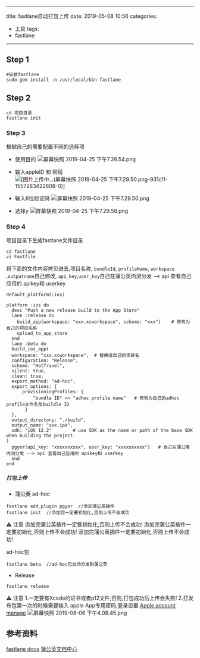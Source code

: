 
---
title: fastlane自动打包上传
date:  2019-05-08 10:56
categories:
- 工具
tags:
- fastlane
---

## Step 1
```
#安装fastlane
sudo gem install -n /usr/local/bin fastlane
```
## Step 2 
```
cd 项目目录
fastlane init
```
### Step 3
根据自己的需要配置不同的选择项

- 使用目的
 ![屏幕快照 2019-04-25 下午7.28.54.png](https://upload-images.jianshu.io/upload_images/3340896-58bf85526d9a4d31.png?imageMogr2/auto-orient/strip%7CimageView2/2/w/1240)

- 输入appleID 和 密码
![[图片上传中...(屏幕快照 2019-04-25 下午7.29.50.png-931c1f-1557283422808-0)]
](https://upload-images.jianshu.io/upload_images/3340896-474c8e0de8d5364c.png?imageMogr2/auto-orient/strip%7CimageView2/2/w/1240)

- 输入6位验证码
![屏幕快照 2019-04-25 下午7.29.50.png](https://upload-images.jianshu.io/upload_images/3340896-175c5718683cc2bb.png?imageMogr2/auto-orient/strip%7CimageView2/2/w/1240)

- 选择y
![屏幕快照 2019-04-25 下午7.29.58.png](https://upload-images.jianshu.io/upload_images/3340896-c5f43217481f0bcf.png?imageMogr2/auto-orient/strip%7CimageView2/2/w/1240)

###  Step 4
项目目录下生成fastlane文件目录
 ```
cd fastlane
vi Fastfile
```
将下面的文件内容拷贝进去,项目名称, `bundleId`, `profileName`, `workspace` ,`outputname`自己修改,
`api_key`,`user_key`自己在蒲公英内测分发 --> api 查看自己应用的 apikey和 userkey
```
default_platform(:ios)

platform :ios do
  desc "Push a new release build to the App Store"
  lane :release do
    build_app(workspace: "xxx.xcworkspace", scheme: "xxx")    # 修改为自己的项目名称
    upload_to_app_store
  end
  lane :beta do
  build_ios_app(
  workspace: "xxx.xcworkspace",  # 替换成自己的项目名
  configuration: "Release",
  scheme: "HotTravel",
  silent: true,
  clean: true,
  export_method: "ad-hoc",
  export_options: {
      provisioningProfiles: {
          "bundle ID" => "adhoc profile name"   # 修改为自己的adhoc profile文件名及buildle ID
       }
  },
  output_directory: "./build", 
  output_name: "xxx.ipa",     
  sdk: "iOS 12.2"        # use SDK as the name or path of the base SDK when building the project.
)
  pgyer(api_key: "xxxxxxxxxx", user_key: "xxxxxxxxxx")   # 自己在蒲公英内测分发 --> api 查看自己应用的 apikey和 userkey
  end
end
```

##### 打包上传
- 蒲公英 ad-hoc 
```
fastlane add_plugin pgyer  //添加蒲公英插件
fastlane init  //添加完一定要初始化,否则上传不会成功
```
⚠️ 注意
添加完蒲公英插件一定要初始化,否则上传不会成功!
添加完蒲公英插件一定要初始化,否则上传不会成功!
添加完蒲公英插件一定要初始化,否则上传不会成功!

ad-hoc包
```
fastlane beta  //ad-hoc包自动分发到蒲公英
```

- Release 
```
fastlane release

```
⚠️ 注意
1.一定要有Xcode的证书或者p12文件,否则,打包成功后上传会失败!
2.打发布包第一次的时候需要输入 apple App专用密码,登录设置 [Apple account manage]([https://appleid.apple.com/account/manage](https://appleid.apple.com/account/manage)
)
![屏幕快照 2019-08-06 下午4.08.45.png](https://upload-images.jianshu.io/upload_images/3340896-0bf9efb6bcd739a9.png?imageMogr2/auto-orient/strip%7CimageView2/2/w/1240)


## 参考资料
[fastlane docs](https://docs.fastlane.tools/)
[蒲公英文档中心](https://www.pgyer.com/doc/view/fastlane)

